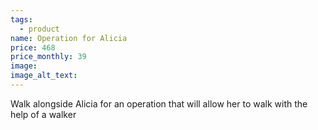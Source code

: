 ```yaml
---
tags:
  - product
name: Operation for Alicia
price: 468
price_monthly: 39
image:
image_alt_text:
---
```

Walk alongside Alicia for an operation that will allow her to walk with the help of a walker
